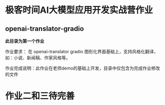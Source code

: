 # 极客时间AI大模型应用开发实战营作业

## openai-translator-gradio
  **此目录为第一个作业**

  作业要求： 在 openai-translator gradio 图形化界面基础上，支持风格化翻译，如：小说、新闻稿、作家风格等。
  
  作业完成说明：此作业在老师demo的基础上开发，目录中仅包含为完成作业修改的文件





# 作业二和三待完善
